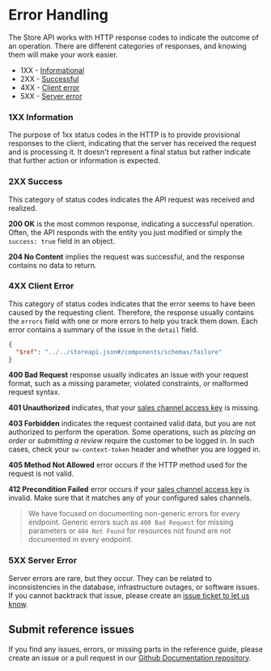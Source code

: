 # Error Handling
The Store API works with HTTP response codes to indicate the outcome of an operation. There are different categories of responses, and knowing them will make your work easier.‌

* 1XX - [Informational](https://shopware.stoplight.io/docs/store-api/d9d9602e793aa-info)
* 2XX - [Successful](https://shopware.stoplight.io/docs/store-api/976916feeb35c-success)
* 4XX - [Client error](https://shopware.stoplight.io/docs/store-api/27959709ef76a-failure)
* 5XX - [Server error](https://shopware.stoplight.io/docs/store-api/27959709ef76a-failure)

### 1XX Information

The purpose of 1xx status codes in the HTTP is to provide provisional responses to the client, indicating that the server has received the request and is processing it. It doesn't represent a final status but rather indicate that further action or information is expected.

### 2XX Success

This category of status codes indicates the API request was received and realized.

**200 OK** is the most common response, indicating a successful operation. Often, the API responds with the entity you just modified or simply the `success: true` field in an object.‌

**204 No Content** implies the request was successful, and the response contains no data to return.

### 4XX Client Error

This category of status codes indicates that the error seems to have been caused by the requesting client. Therefore, the response usually contains the `errors` field with one or more errors to help you track them down. Each error contains a summary of the issue in the `detail` field.‌

```json json_schema
{
  "$ref": "../../storeapi.json#/components/schemas/failure"
}
```

**400 Bad Request** response usually indicates an issue with your request format, such as a missing parameter, violated constraints, or malformed request syntax.

**401 Unauthorized** indicates, that your [sales channel access key](../../docs/guides/quick-start/README.md/#authentication-and-setup) is missing.‌

**403 Forbidden** indicates the request contained valid data, but you are not authorized to perform the operation. Some operations, such as _placing an order_ or _submitting a review_ require the customer to be logged in. In such cases, check your `sw-context-token` header and whether you are logged in.‌

**405 Method Not Allowed** error occurs if the HTTP method used for the request is not valid.‌

**412 Precondition Failed** error occurs if your [sales channel access key](../../docs/guides/quick-start/README.md/#authentication-and-setup) is invalid. Make sure that it matches any of your configured sales channels.‌

> We have focused on documenting non-generic errors for every endpoint. Generic errors such as `400 Bad Request` for missing parameters or `404 Not Found` for resources not found are not documented in every endpoint.

### 5XX Server Error

Server errors are rare, but they occur. They can be related to inconsistencies in the database, infrastructure outages, or software issues. If you cannot backtrack that issue, please create an [issue ticket to let us know](https://issues.shopware.com/).‌

## Submit reference issues

If you find any issues, errors, or missing parts in the reference guide, please create an issue or a pull request in our [Github Documentation repository](https://github.com/shopware/docs/issues).‌
